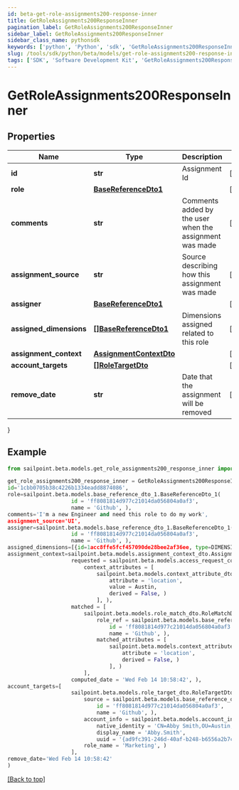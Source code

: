 ```yaml
---
id: beta-get-role-assignments200-response-inner
title: GetRoleAssignments200ResponseInner
pagination_label: GetRoleAssignments200ResponseInner
sidebar_label: GetRoleAssignments200ResponseInner
sidebar_class_name: pythonsdk
keywords: ['python', 'Python', 'sdk', 'GetRoleAssignments200ResponseInner', 'BetaGetRoleAssignments200ResponseInner'] 
slug: /tools/sdk/python/beta/models/get-role-assignments200-response-inner
tags: ['SDK', 'Software Development Kit', 'GetRoleAssignments200ResponseInner', 'BetaGetRoleAssignments200ResponseInner']
---
```


# GetRoleAssignments200ResponseInner


## Properties

Name | Type | Description | Notes
------------ | ------------- | ------------- | -------------
**id** | **str** | Assignment Id | [optional] 
**role** | [**BaseReferenceDto1**](base-reference-dto1) |  | [optional] 
**comments** | **str** | Comments added by the user when the assignment was made | [optional] 
**assignment_source** | **str** | Source describing how this assignment was made | [optional] 
**assigner** | [**BaseReferenceDto1**](base-reference-dto1) |  | [optional] 
**assigned_dimensions** | [**[]BaseReferenceDto1**](base-reference-dto1) | Dimensions assigned related to this role | [optional] 
**assignment_context** | [**AssignmentContextDto**](assignment-context-dto) |  | [optional] 
**account_targets** | [**[]RoleTargetDto**](role-target-dto) |  | [optional] 
**remove_date** | **str** | Date that the assignment will be removed | [optional] 
}

## Example

```python
from sailpoint.beta.models.get_role_assignments200_response_inner import GetRoleAssignments200ResponseInner

get_role_assignments200_response_inner = GetRoleAssignments200ResponseInner(
id='1cbb0705b38c4226b1334eadd8874086',
role=sailpoint.beta.models.base_reference_dto_1.BaseReferenceDto_1(
                    id = 'ff8081814d977c21014da056804a0af3', 
                    name = 'Github', ),
comments='I'm a new Engineer and need this role to do my work',
assignment_source='UI',
assigner=sailpoint.beta.models.base_reference_dto_1.BaseReferenceDto_1(
                    id = 'ff8081814d977c21014da056804a0af3', 
                    name = 'Github', ),
assigned_dimensions=[{id=1acc8ffe5fcf457090de28bee2af36ee, type=DIMENSION, name=Northeast region}],
assignment_context=sailpoint.beta.models.assignment_context_dto.AssignmentContextDto(
                    requested = sailpoint.beta.models.access_request_context.AccessRequestContext(
                        context_attributes = [
                            sailpoint.beta.models.context_attribute_dto.ContextAttributeDto(
                                attribute = 'location', 
                                value = Austin, 
                                derived = False, )
                            ], ), 
                    matched = [
                        sailpoint.beta.models.role_match_dto.RoleMatchDto(
                            role_ref = sailpoint.beta.models.base_reference_dto_1.BaseReferenceDto_1(
                                id = 'ff8081814d977c21014da056804a0af3', 
                                name = 'Github', ), 
                            matched_attributes = [
                                sailpoint.beta.models.context_attribute_dto.ContextAttributeDto(
                                    attribute = 'location', 
                                    derived = False, )
                                ], )
                        ], 
                    computed_date = 'Wed Feb 14 10:58:42', ),
account_targets=[
                    sailpoint.beta.models.role_target_dto.RoleTargetDto(
                        source = sailpoint.beta.models.base_reference_dto_1.BaseReferenceDto_1(
                            id = 'ff8081814d977c21014da056804a0af3', 
                            name = 'Github', ), 
                        account_info = sailpoint.beta.models.account_info_dto.AccountInfoDto(
                            native_identity = 'CN=Abby Smith,OU=Austin,OU=Americas,OU=Demo,DC=seri,DC=acme,DC=com', 
                            display_name = 'Abby.Smith', 
                            uuid = '{ad9fc391-246d-40af-b248-b6556a2b7c01}', ), 
                        role_name = 'Marketing', )
                    ],
remove_date='Wed Feb 14 10:58:42'
)

```
[[Back to top]](#) 

